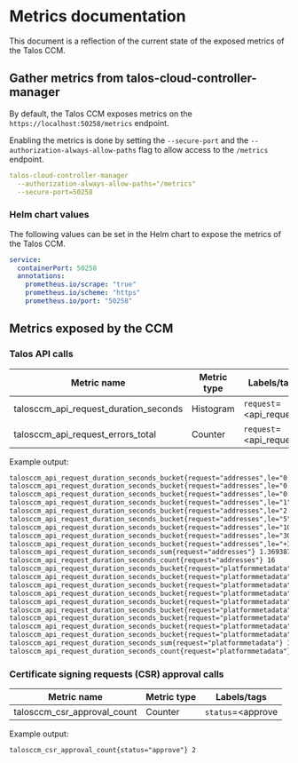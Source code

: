 # Metrics documentation

This document is a reflection of the current state of the exposed metrics of the Talos CCM.

## Gather metrics from talos-cloud-controller-manager

By default, the Talos CCM exposes metrics on the `https://localhost:50258/metrics` endpoint.

Enabling the metrics is done by setting the `--secure-port` and the `--authorization-always-allow-paths` flag to allow access to the `/metrics` endpoint.

```yaml
talos-cloud-controller-manager
  --authorization-always-allow-paths="/metrics"
  --secure-port=50258
```

### Helm chart values

The following values can be set in the Helm chart to expose the metrics of the Talos CCM.

```yaml
service:
  containerPort: 50258
  annotations:
    prometheus.io/scrape: "true"
    prometheus.io/scheme: "https"
    prometheus.io/port: "50258"
```

## Metrics exposed by the CCM

### Talos API calls

|Metric name|Metric type|Labels/tags|
|-----------|-----------|-----------|
|talosccm_api_request_duration_seconds|Histogram|`request`=<api_request>|
|talosccm_api_request_errors_total|Counter|`request`=<api_request>|

Example output:

```txt
talosccm_api_request_duration_seconds_bucket{request="addresses",le="0.1"} 10
talosccm_api_request_duration_seconds_bucket{request="addresses",le="0.25"} 16
talosccm_api_request_duration_seconds_bucket{request="addresses",le="0.5"} 16
talosccm_api_request_duration_seconds_bucket{request="addresses",le="1"} 16
talosccm_api_request_duration_seconds_bucket{request="addresses",le="2.5"} 16
talosccm_api_request_duration_seconds_bucket{request="addresses",le="5"} 16
talosccm_api_request_duration_seconds_bucket{request="addresses",le="10"} 16
talosccm_api_request_duration_seconds_bucket{request="addresses",le="30"} 16
talosccm_api_request_duration_seconds_bucket{request="addresses",le="+Inf"} 16
talosccm_api_request_duration_seconds_sum{request="addresses"} 1.369387789
talosccm_api_request_duration_seconds_count{request="addresses"} 16
talosccm_api_request_duration_seconds_bucket{request="platformmetadata",le="0.1"} 14
talosccm_api_request_duration_seconds_bucket{request="platformmetadata",le="0.25"} 16
talosccm_api_request_duration_seconds_bucket{request="platformmetadata",le="0.5"} 16
talosccm_api_request_duration_seconds_bucket{request="platformmetadata",le="1"} 16
talosccm_api_request_duration_seconds_bucket{request="platformmetadata",le="2.5"} 16
talosccm_api_request_duration_seconds_bucket{request="platformmetadata",le="5"} 16
talosccm_api_request_duration_seconds_bucket{request="platformmetadata",le="10"} 16
talosccm_api_request_duration_seconds_bucket{request="platformmetadata",le="30"} 16
talosccm_api_request_duration_seconds_bucket{request="platformmetadata",le="+Inf"} 16
talosccm_api_request_duration_seconds_sum{request="platformmetadata"} 1.2046141220000002
talosccm_api_request_duration_seconds_count{request="platformmetadata"} 16
```

### Certificate signing requests (CSR) approval calls

|Metric name|Metric type|Labels/tags|
|-----------|-----------|-----------|
|talosccm_csr_approval_count|Counter|`status`=<approve|deny>|

Example output:

```txt
talosccm_csr_approval_count{status="approve"} 2
```
